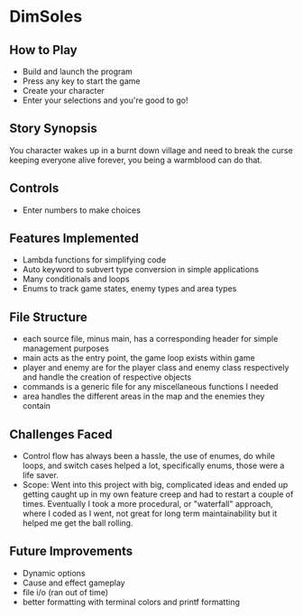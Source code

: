# DimSoles

## How to Play

- Build and launch the program
- Press any key to start the game
- Create your character
- Enter your selections and you're good to go!

## Story Synopsis

You character wakes up in a burnt down village and need to break the curse keeping everyone alive forever, you being a warmblood can do that.

## Controls

- Enter numbers to make choices

## Features Implemented

- Lambda functions for simplifying code
- Auto keyword to subvert type conversion in simple applications
- Many conditionals and loops
- Enums to track game states, enemy types and area types

## File Structure

- each source file, minus main, has a corresponding header for simple management purposes
- main acts as the entry point, the game loop exists within game
- player and enemy are for the player class and enemy class respectively and handle the creation of respective objects
- commands is a generic file for any miscellaneous functions I needed
- area handles the different areas in the map and the enemies they contain

## Challenges Faced

- Control flow has always been a hassle, the use of enumes, do while loops, and switch cases helped a lot, specifically enums, those were a life saver.
- Scope: Went into this project with big, complicated ideas and ended up getting caught up in my own feature creep and had to restart a couple of times. Eventually I took a more procedural, or "waterfall" approach, where I coded as I went, not great for long term maintainability but it helped me get the ball rolling.

## Future Improvements

- Dynamic options
- Cause and effect gameplay
- file i/o (ran out of time)
- better formatting with terminal colors and printf formatting